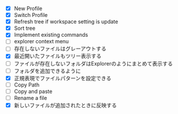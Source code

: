 - [x] New Profile
- [x] Switch Profile
- [x] Refresh tree if workspace setting is update
- [x] Sort tree
- [x] Implement existing commands
- [ ] explorer context menu
- [ ] 存在しないファイルはグレーアウトする
- [x] 最近開いたファイルもツリー表示する
- [ ] ファイルが存在しないフォルダはExplorerのようにまとめて表示する
- [ ] フォルダを追加できるように
- [x] 正規表現でファイルパターンを設定できる
- [ ] Copy Path
- [ ] Copy and paste
- [ ] Rename a file
- [x] 新しいファイルが追加されたときに反映する
